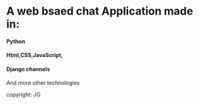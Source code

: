 # A web bsaed chat Application made in:

#### Python
#### Html,CSS,JavaScript,
#### Django channels
And more other technologies


copyright: JG
